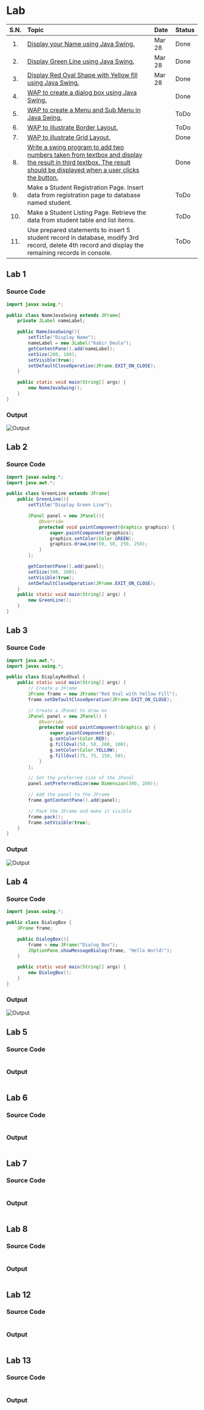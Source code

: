 # Lab 

|  S.N. |                                                                                           Topic                                                                                           |  Date  | Status |
| :---: | :---------------------------------------------------------------------------------------------------------------------------------------------------------------------------------------- | :----- | :----- |
| 1.    | [Display your Name using Java Swing.](#lab-1)                                                                                                                                             | Mar 28 | Done   |
| 2.    | [Display Green Line using Java Swing.](#lab-2)                                                                                                                                            | Mar 28 | Done   |
| 3.    | [Display Red Oval Shape with Yellow fill using Java Swing.](#lab-3)                                                                                                                       | Mar 28 | Done   |
| 4.    | [WAP to create a dialog box using Java Swing.]()                                                                                                                                                      |        | Done   |
| 5.    | [WAP to create a Menu and Sub Menu in Java Swing.]()                                                                                                                                                      |        | ToDo   |
| 6.    | [WAP to illustrate Border Layout.]()                                                                                                                                                       |        | ToDo   |
| 7.    | [WAP to illustrate Grid Layout.]()                                                                                                        |        | Done   |
| 8.    | [Write a swing program to add two numbers taken from textbox and display the result in third textbox. The result should be displayed when a user clicks the button.](#lab-8)                                                                                                                 |        | Done   |
| 9.    | Make a Student Registration Page. Insert data from registration page to database named student.                                                                                                                                  |        | ToDo   |
| 10.   | Make a Student Listing Page. Retrieve the data from student table and list items.                                                                                                                                  |        | ToDo   |
| 11.   | Use prepared statements to insert 5 student record in database, modify 3rd record, delete 4th record and display the remaining records in console.                                                                                                                                                               |        | ToDo   |

## Lab 1

### Source Code

```java
import javax.swing.*;

public class NameJavaSwing extends JFrame{
    private JLabel nameLabel;

    public NameJavaSwing(){
        setTitle("Display Name");
        nameLabel = new JLabel("Kabir Deula");
        getContentPane().add(nameLabel);
        setSize(200, 100);
        setVisible(true);
        setDefaultCloseOperation(JFrame.EXIT_ON_CLOSE);
    }

    public static void main(String[] args) {
        new NameJavaSwing();
    }
}
```

### Output

![Output](./images/1.png)

## Lab 2

### Source Code

```java
import javax.swing.*;
import java.awt.*;

public class GreenLine extends JFrame{
    public GreenLine(){
        setTitle("Display Green Line");

        JPanel panel = new JPanel(){
            @Override
            protected void paintComponent(Graphics graphics) {
                super.paintComponent(graphics);
                graphics.setColor(Color.GREEN);
                graphics.drawLine(50, 50, 250, 250);
            }
        };

        getContentPane().add(panel);
        setSize(300, 100);
        setVisible(true);
        setDefaultCloseOperation(JFrame.EXIT_ON_CLOSE);
    }
    public static void main(String[] args) {
        new GreenLine();
    }
}
```

## Lab 3

### Source Code

```java
import java.awt.*;
import javax.swing.*;

public class DisplayRedOval {
    public static void main(String[] args) {
        // Create a JFrame
        JFrame frame = new JFrame("Red Oval with Yellow Fill");
        frame.setDefaultCloseOperation(JFrame.EXIT_ON_CLOSE);

        // Create a JPanel to draw on
        JPanel panel = new JPanel() {
            @Override
            protected void paintComponent(Graphics g) {
                super.paintComponent(g);
                g.setColor(Color.RED);
                g.fillOval(50, 50, 200, 100);
                g.setColor(Color.YELLOW);
                g.fillOval(75, 75, 150, 50);
            }
        };

        // Set the preferred size of the JPanel
        panel.setPreferredSize(new Dimension(300, 200));

        // Add the panel to the JFrame
        frame.getContentPane().add(panel);

        // Pack the JFrame and make it visible
        frame.pack();
        frame.setVisible(true);
    }
}
```

### Output

![Output](./images/3.png)

## Lab 4

### Source Code

```java
import javax.swing.*;

public class DialogBox {
    JFrame frame;

    public DialogBox(){
        frame = new JFrame("Dialog Box");
        JOptionPane.showMessageDialog(frame, "Hello World!");
    }

    public static void main(String[] args) {
        new DialogBox();
    }
}
```

### Output

![Output](./images/4.png)

## Lab 5

### Source Code

```java

```

### Output

```
```

## Lab 6

### Source Code

```java

```

### Output

```
```

## Lab 7

### Source Code

```java
```

### Output

```
```

## Lab 8

### Source Code

```java
```

### Output

```
```

## Lab 12

### Source Code

```java

```

### Output

```
```

## Lab 13

### Source Code

```java

```

### Output

```
```